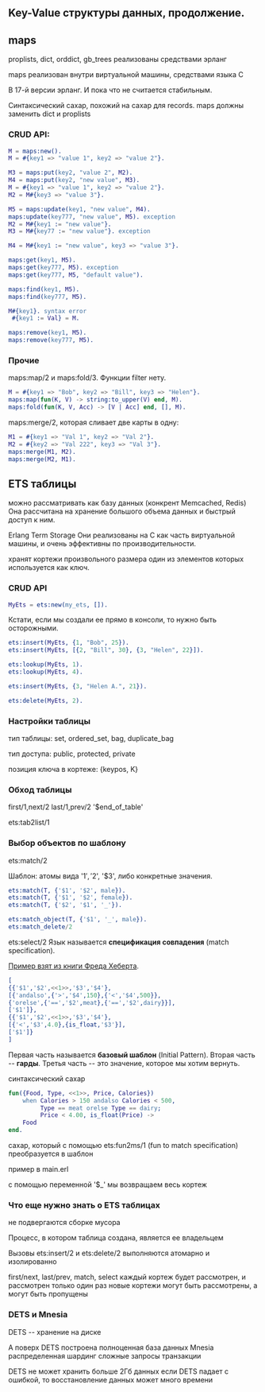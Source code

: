## Key-Value структуры данных, продолжение.

## maps

proplists, dict, orddict, gb_trees реализованы средствами эрланг

maps реализован внутри виртуальной машины, средствами языка С

В 17-й версии эрланг. И пока что не считается стабильным.

Синтаксический сахар, похожий на сахар для records.
maps должны заменить dict и proplists

### CRUD API:

```erlang
M = maps:new().
M = #{key1 => "value 1", key2 => "value 2"}.

M3 = maps:put(key2, "value 2", M2).
M4 = maps:put(key2, "new value", M3).
M = #{key1 => "value 1", key2 => "value 2"}.
M2 = M#{key3 => "value 3"}.

M5 = maps:update(key1, "new value", M4).
maps:update(key777, "new value", M5). exception
M2 = M#{key1 := "new value"}.
M3 = M#{key77 := "new value"}. exception

M4 = M#{key1 := "new value", key3 => "value 3"}.

maps:get(key1, M5).
maps:get(key777, M5). exception
maps:get(key777, M5, "default value").

maps:find(key1, M5).
maps:find(key777, M5).

M#{key1}. syntax error
 #{key1 := Val} = M.

maps:remove(key1, M5).
maps:remove(key777, M5).
```

### Прочие

maps:map/2 и maps:fold/3. Функции filter нету.

```erlang
M = #{key1 => "Bob", key2 => "Bill", key3 => "Helen"}.
maps:map(fun(K, V) -> string:to_upper(V) end, M).
maps:fold(fun(K, V, Acc) -> [V | Acc] end, [], M).
```

maps:merge/2, которая сливает две карты в одну:

```erlang
M1 = #{key1 => "Val 1", key2 => "Val 2"}.
M2 = #{key2 => "Val 222", key3 => "Val 3"}.
maps:merge(M1, M2).
maps:merge(M2, M1).
```


## ETS таблицы

можно рассматривать как базу данных (конкрент Memcached, Redis)
Она рассчитана на хранение большого объема данных и быстрый доступ к ним.

Erlang Term Storage
Они реализованы на С как часть виртуальной машины, и очень эффективны по производительности.

хранят кортежи произвольного размера
один из элементов которых используется как ключ.


### CRUD API

```erlang
MyEts = ets:new(my_ets, []).
```

Кстати, если мы создали ее прямо в консоли, то нужно быть осторожными.

```erlang
ets:insert(MyEts, {1, "Bob", 25}).
ets:insert(MyEts, [{2, "Bill", 30}, {3, "Helen", 22}]).

ets:lookup(MyEts, 1).
ets:lookup(MyEts, 4).

ets:insert(MyEts, {3, "Helen A.", 21}).

ets:delete(MyEts, 2).
```

### Настройки таблицы

тип таблицы: set, ordered\_set, bag, duplicate_bag

тип доступа: public, protected, private

позиция ключа в кортеже: {keypos, K}


### Обход таблицы

first/1,next/2
last/1,prev/2
'$end_of_table'

ets:tab2list/1


### Выбор объектов по шаблону

ets:match/2

Шаблон: атомы вида '$1', '$2', '$3', либо конкретные значения.

```erlang
ets:match(T, {'$1', '$2', male}).
ets:match(T, {'$1', '$2', female}).
ets:match(T, {'$2', '$1', '_'}).

ets:match_object(T, {'$1', '_', male}).
ets:match_delete/2
```

ets:select/2
Язык называется **спецификация совпадения** (match specification).

[Пример взят из книги Фреда Хеберта](http://learnyousomeerlang.com/ets#you-have-been-selected).

```erlang
[
{{'$1','$2',<<1>>,'$3','$4'},
[{'andalso',{'>','$4',150},{'<','$4',500}},
{'orelse',{'==','$2',meat},{'==','$2',dairy}}],
['$1']},
{{'$1','$2',<<1>>,'$3','$4'},
[{'<','$3',4.0},{is_float,'$3'}],
['$1']}
]
```

Первая часть называется **базовый шаблон** (Initial Pattern).
Вторая часть -- **гарды**.
Третья часть -- это значение, которое мы хотим вернуть.

синтаксический сахар

```erlang
fun({Food, Type, <<1>>, Price, Calories})
    when Calories > 150 andalso Calories < 500,
         Type == meat orelse Type == dairy;
         Price < 4.00, is_float(Price) ->
    Food
end.
```

сахар, который с помощью ets:fun2ms/1 (fun to match specification) преобразуется в шаблон

пример в main.erl

с помощью переменной '$_' мы возвращаем весь кортеж


### Что еще нужно знать о ETS таблицах

не подвергаются сборке мусора

Процесс, в котором таблица создана, является ее владельцем

Вызовы ets:insert/2 и ets:delete/2 выполняются атомарно и изолированно

first/next, last/prev, match, select
каждый кортеж будет рассмотрен, и рассмотрен только один раз
новые кортежи могут быть рассмотрены, а могут быть пропущены


### DETS и Mnesia

DETS -- хранение на диске

А поверх DETS построена полноценная база данных Mnesia
распределенная
шардинг
сложные запросы
транзакции

DETS не может хранить больше 2Гб данных
если DETS падает с ошибкой, то восстановление данных может много времени
